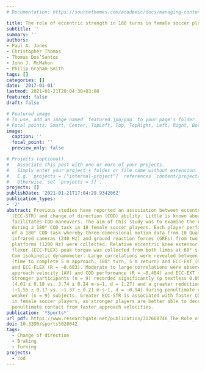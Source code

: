```yaml
---
# Documentation: https://sourcethemes.com/academic/docs/managing-content/

title: The role of eccentric strength in 180 turns in female soccer players
subtitle: ''
summary: ''
authors:
- Paul A. Jones
- Christopher Thomas
- Thomas Dos’Santos
- John J. McMahon
- Philip Graham-Smith
tags: []
categories: []
date: '2017-01-01'
lastmod: 2021-01-21T20:04:30+03:00
featured: false
draft: false

# Featured image
# To use, add an image named `featured.jpg/png` to your page's folder.
# Focal points: Smart, Center, TopLeft, Top, TopRight, Left, Right, BottomLeft, Bottom, BottomRight.
image:
  caption: ''
  focal_point: ''
  preview_only: false

# Projects (optional).
#   Associate this post with one or more of your projects.
#   Simply enter your project's folder or file name without extension.
#   E.g. `projects = ["internal-project"]` references `content/project/deep-learning/index.md`.
#   Otherwise, set `projects = []`.
projects: []
publishDate: '2021-01-21T17:04:29.934206Z'
publication_types:
- '2'
abstract: Previous studies have reported an association between eccentric strength
  (ECC-STR) and change of direction (COD) ability. Little is known about how ECC-STR
  facilitates COD maneuvers. The aim of this study was to examine the role of ECC-STR
  during a 180° COD task in 18 female soccer players. Each player performed six trials
  of a 180° COD task whereby three-dimensional motion data from 10 Qualisys Pro-Reflex
  infrared cameras (240 Hz) and ground reaction forces (GRFs) from two AMTI force
  platforms (1200 Hz) were collected. Relative eccentric knee extensor (ECC-EXT) and
  flexor (ECC-FLEX) peak torque was collected from both limbs at 60°·s−1 using a Kin
  Com isokinetic dynamometer. Large correlations were revealed between COD performance
  (time to complete 5 m approach, 180° turn, 5 m return) and ECC-EXT (R = −0.674)
  and ECC-FLEX (R = −0.603). Moderate to large correlations were observed between
  approach velocity (AV) and COD performance (R = −0.484) and ECC-EXT (R = 0.724).
  Stronger participants (n = 9) recorded significantly (p textless 0.05) faster AV
  (4.01 ± 0.18 vs. 3.74 ± 0.24 m·s−1, d = 1.27) and a greater reduction in velocity
  (−1.55 ± 0.17 vs. −1.37 ± 0.21 m·s−1, d = −0.94) during penultimate contact than
  weaker (n = 9) subjects. Greater ECC-STR is associated with faster COD performance
  in female soccer players, as stronger players are better able to decelerate during
  penultimate contact from faster approach velocities.
publication: '*Sports*'
url_pdf: https://www.researchgate.net/publication/317660746_The_Role_of_Eccentric_Strength_in_180_Turns_in_Female_Soccer_Players
doi: 10.3390/sports5020042
tags:
  - Change of direction
  - Braking
  - Turning
projects:
  - cod
---
```

